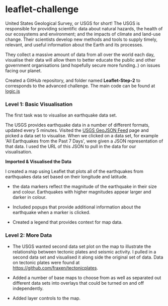 # leaflet-challenge

United States Geological Survey, or USGS for short! The USGS is responsible for providing scientific data about natural hazards, the health of our ecosystems and environment; and the impacts of climate and land-use change. Their scientists develop new methods and tools to supply timely, relevant, and useful information about the Earth and its processes.

They collect a massive amount of data from all over the world each day, visualise their data will allow them to better educate the public and other government organisations (and hopefully secure more funding..) on issues facing our planet.

Created a GitHub repository, and folder named **Leaflet-Step-2** to corresponds to the advanced challenge.
The main code can be found at [logic.js](/Leaflet-Step-2/static/js/logic.js)

### Level 1: Basic Visualisation

The first task was to visualise an earthquake data set.

The USGS provides earthquake data in a number of different formats, updated every 5 minutes. Visited the [USGS GeoJSON Feed](http://earthquake.usgs.gov/earthquakes/feed/v1.0/geojson.php) page and picked a data set to visualise. When we clicked on a data set, for example 'All Earthquakes from the Past 7 Days', were given a JSON representation of that data. I used the URL of this JSON to pull in the data for our visualisation.

**Imported & Visualised the Data**

  I created a map using Leaflet that plots all of the earthquakes from earthquakes data set based on their longitude and latitude.

   * the data markers reflect the magnitude of the earthquake in their size and colour. Earthquakes with higher magnitudes appear larger and darker in colour.

   * Included popups that provide additional information about the earthquake when a marker is clicked.

   * Created a legend that provides context for map data.

### Level 2: More Data

* The USGS wanted second data set plot on the map to illustrate the relationship between tectonic plates and seismic activity. I pulled in a second data set and visualised it along side the original set of data. Data on tectonic plates were found at <https://github.com/fraxen/tectonicplates>.

* Added a number of base maps to choose from as well as separated out different data sets into overlays that could be turned on and off independently.

* Added layer controls to the map.
